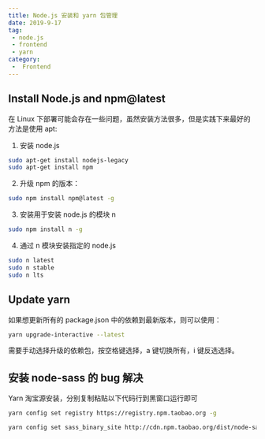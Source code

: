 ```yaml
---
title: Node.js 安装和 yarn 包管理
date: 2019-9-17
tag:
 - node.js
 - frontend
 - yarn
category:
 -  Frontend
---
```



## Install Node.js and npm@latest

在 Linux 下部署可能会存在一些问题，虽然安装方法很多，但是实践下来最好的方法是使用 apt:

1. 安装 node.js

```bash
sudo apt-get install nodejs-legacy
sudo apt-get install npm
```

2. 升级 npm 的版本：

```bash
sudo npm install npm@latest -g
```

3. 安装用于安装 node.js 的模块 n

```bash
sudo npm install n -g
```

4. 通过 n 模块安装指定的 node.js

```bash
sudo n latest
sudo n stable
sudo n lts
```

## Update yarn

如果想更新所有的 package.json 中的依赖到最新版本，则可以使用：

```bash
yarn upgrade-interactive --latest
```

需要手动选择升级的依赖包，按空格键选择，a 键切换所有，i 键反选选择。


## 安装 node-sass 的 bug 解决

Yarn 淘宝源安装，分别复制粘贴以下代码行到黑窗口运行即可

```bash
yarn config set registry https://registry.npm.taobao.org -g

yarn config set sass_binary_site http://cdn.npm.taobao.org/dist/node-sass -g
```